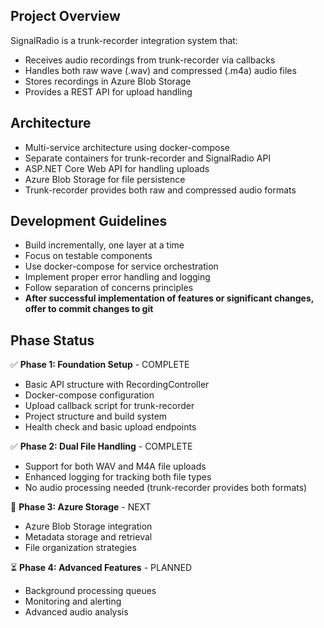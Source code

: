 <!-- SignalRadio Project Instructions -->

## Project Overview
SignalRadio is a trunk-recorder integration system that:
- Receives audio recordings from trunk-recorder via callbacks
- Handles both raw wave (.wav) and compressed (.m4a) audio files
- Stores recordings in Azure Blob Storage
- Provides a REST API for upload handling

## Architecture
- Multi-service architecture using docker-compose
- Separate containers for trunk-recorder and SignalRadio API
- ASP.NET Core Web API for handling uploads
- Azure Blob Storage for file persistence
- Trunk-recorder provides both raw and compressed audio formats

## Development Guidelines
- Build incrementally, one layer at a time
- Focus on testable components
- Use docker-compose for service orchestration
- Implement proper error handling and logging
- Follow separation of concerns principles
- **After successful implementation of features or significant changes, offer to commit changes to git**

## Phase Status
✅ **Phase 1: Foundation Setup** - COMPLETE
- Basic API structure with RecordingController
- Docker-compose configuration
- Upload callback script for trunk-recorder
- Project structure and build system
- Health check and basic upload endpoints

✅ **Phase 2: Dual File Handling** - COMPLETE
- Support for both WAV and M4A file uploads
- Enhanced logging for tracking both file types
- No audio processing needed (trunk-recorder provides both formats)

🚧 **Phase 3: Azure Storage** - NEXT
- Azure Blob Storage integration
- Metadata storage and retrieval
- File organization strategies

⏳ **Phase 4: Advanced Features** - PLANNED
- Background processing queues
- Monitoring and alerting
- Advanced audio analysis
